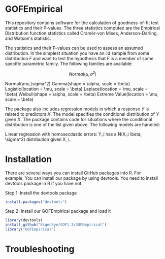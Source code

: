 # GOFEmpirical
This repository contains software for the calculation of goodness-of-fit
test statistics and their P-values.  The three statistics computed are the
Empirical Distribution function statistics called Cramér-von Mises, Anderson-Darling,
and Watson's statistic.  

The statistics and their P-values can be used to assess an assumed distribution. In the simplest situation
you have an iid sample from some distribution $F$ and want to test the hypothesis that $F$ is a member of 
some specific parametric family. The following families are available:

```math
Normal(\mu,\sigma^2)
```
Normal(\mu,\sigma^2)
Gamma(shape = \alpha, scale = \beta)
Logistic(location = \mu, scale = \beta)
Laplace(location = \mu, scale = \beta)
Weibull(shape = \alpha, scale = \beta)
Extreme Value(location = \mu, scale = \beta)

The package also includes regression models in which a response $Y$ is related to predictors $X$. 
The model specifies the conditional distribution of $Y$ given $X$.  The package contains code
for situations where the conditional distribution is one of the list given above.  The 
following models are handled:

Linear regression with homosecdastic errors: Y_i has a N(X_i \beta, \sigma^2) distribution given X_i.


# Installation
There are several ways you can install GitHub packages into R. For example,
You can install our package by using devtools. You need to install devtools package in R if you have not.


Step 1: Install the devtools package
```R
install.packages("devtools")
```

Step 2: Install our GOFEmpirical package and load it
```R
library(devtools)
install_github("EigenEye/GOF1.3/GOFEmpirical")
library("GOFEmpirical")
```

# Troubleshooting
